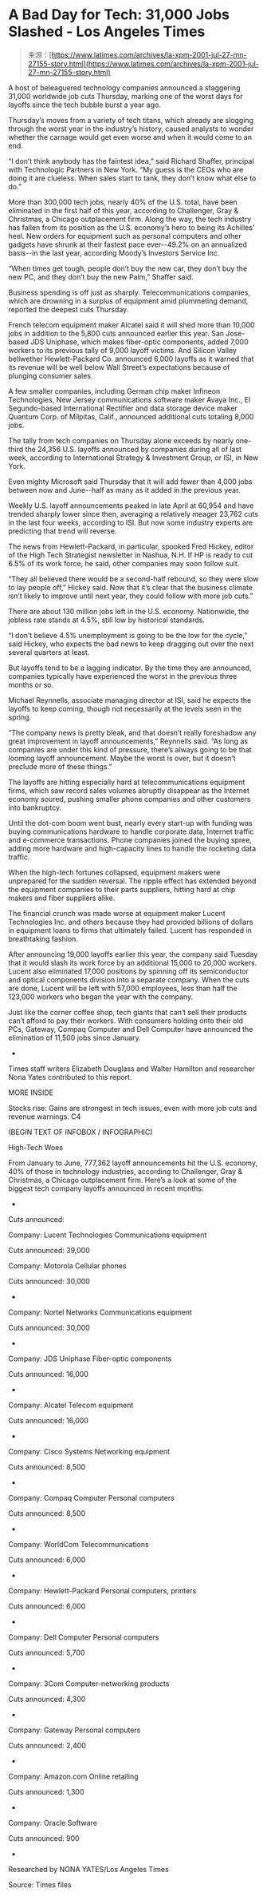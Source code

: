 <!--yml
category: 未分类
date: 2024-05-27 15:23:32
-->

# A Bad Day for Tech: 31,000 Jobs Slashed - Los Angeles Times

> 来源：[https://www.latimes.com/archives/la-xpm-2001-jul-27-mn-27155-story.html](https://www.latimes.com/archives/la-xpm-2001-jul-27-mn-27155-story.html)

A host of beleaguered technology companies announced a staggering 31,000 worldwide job cuts Thursday, marking one of the worst days for layoffs since the tech bubble burst a year ago.

Thursday’s moves from a variety of tech titans, which already are slogging through the worst year in the industry’s history, caused analysts to wonder whether the carnage would get even worse and when it would come to an end.

“I don’t think anybody has the faintest idea,” said Richard Shaffer, principal with Technologic Partners in New York. “My guess is the CEOs who are doing it are clueless. When sales start to tank, they don’t know what else to do.”

More than 300,000 tech jobs, nearly 40% of the U.S. total, have been eliminated in the first half of this year, according to Challenger, Gray & Christmas, a Chicago outplacement firm. Along the way, the tech industry has fallen from its position as the U.S. economy’s hero to being its Achilles’ heel. New orders for equipment such as personal computers and other gadgets have shrunk at their fastest pace ever--49.2% on an annualized basis--in the last year, according Moody’s Investors Service Inc.

“When times get tough, people don’t buy the new car, they don’t buy the new PC, and they don’t buy the new Palm,” Shaffer said.

Business spending is off just as sharply. Telecommunications companies, which are drowning in a surplus of equipment amid plummeting demand, reported the deepest cuts Thursday.

French telecom equipment maker Alcatel said it will shed more than 10,000 jobs in addition to the 5,800 cuts announced earlier this year. San Jose-based JDS Uniphase, which makes fiber-optic components, added 7,000 workers to its previous tally of 9,000 layoff victims. And Silicon Valley bellwether Hewlett-Packard Co. announced 6,000 layoffs as it warned that its revenue will be well below Wall Street’s expectations because of plunging consumer sales.

A few smaller companies, including German chip maker Infineon Technologies, New Jersey communications software maker Avaya Inc., El Segundo-based International Rectifier and data storage device maker Quantum Corp. of Milpitas, Calif., announced additional cuts totaling 8,000 jobs.

The tally from tech companies on Thursday alone exceeds by nearly one-third the 24,356 U.S. layoffs announced by companies during all of last week, according to International Strategy & Investment Group, or ISI, in New York.

Even mighty Microsoft said Thursday that it will add fewer than 4,000 jobs between now and June--half as many as it added in the previous year.

Weekly U.S. layoff announcements peaked in late April at 60,954 and have trended sharply lower since then, averaging a relatively meager 23,762 cuts in the last four weeks, according to ISI. But now some industry experts are predicting that trend will reverse.

The news from Hewlett-Packard, in particular, spooked Fred Hickey, editor of the High Tech Strategist newsletter in Nashua, N.H. If HP is ready to cut 6.5% of its work force, he said, other companies may soon follow suit.

“They all believed there would be a second-half rebound, so they were slow to lay people off,” Hickey said. Now that it’s clear that the business climate isn’t likely to improve until next year, they could follow with more job cuts.”

There are about 130 million jobs left in the U.S. economy. Nationwide, the jobless rate stands at 4.5%, still low by historical standards.

“I don’t believe 4.5% unemployment is going to be the low for the cycle,” said Hickey, who expects the bad news to keep dragging out over the next several quarters at least.

But layoffs tend to be a lagging indicator. By the time they are announced, companies typically have experienced the worst in the previous three months or so.

Michael Reynnells, associate managing director at ISI, said he expects the layoffs to keep coming, though not necessarily at the levels seen in the spring.

“The company news is pretty bleak, and that doesn’t really foreshadow any great improvement in layoff announcements,” Reynnells said. “As long as companies are under this kind of pressure, there’s always going to be that looming layoff announcement. Maybe the worst is over, but it doesn’t preclude more of these things.”

The layoffs are hitting especially hard at telecommunications equipment firms, which saw record sales volumes abruptly disappear as the Internet economy soured, pushing smaller phone companies and other customers into bankruptcy.

Until the dot-com boom went bust, nearly every start-up with funding was buying communications hardware to handle corporate data, Internet traffic and e-commerce transactions. Phone companies joined the buying spree, adding more hardware and high-capacity lines to handle the rocketing data traffic.

When the high-tech fortunes collapsed, equipment makers were unprepared for the sudden reversal. The ripple effect has extended beyond the equipment companies to their parts suppliers, hitting hard at chip makers and fiber suppliers alike.

The financial crunch was made worse at equipment maker Lucent Technologies Inc. and others because they had provided billions of dollars in equipment loans to firms that ultimately failed. Lucent has responded in breathtaking fashion.

After announcing 19,000 layoffs earlier this year, the company said Tuesday that it would slash its work force by an additional 15,000 to 20,000 workers. Lucent also eliminated 17,000 positions by spinning off its semiconductor and optical components division into a separate company. When the cuts are done, Lucent will be left with 57,000 employees, less than half the 123,000 workers who began the year with the company.

Just like the corner coffee shop, tech giants that can’t sell their products can’t afford to pay their workers. With consumers holding onto their old PCs, Gateway, Compaq Computer and Dell Computer have announced the elimination of 11,500 jobs since January.

*

Times staff writers Elizabeth Douglass and Walter Hamilton and researcher Nona Yates contributed to this report.

MORE INSIDE

Stocks rise: Gains are strongest in tech issues, even with more job cuts and revenue warnings. C4

(BEGIN TEXT OF INFOBOX / INFOGRAPHIC)

High-Tech Woes

From January to June, 777,362 layoff announcements hit the U.S. economy, 40% of those in technology industries, according to Challenger, Gray & Christmas, a Chicago outplacement firm. Here’s a look at some of the biggest tech company layoffs announced in recent months:

*

Cuts announced:

Company: Lucent Technologies Communications equipment

Cuts announced: 39,000

Company: Motorola Cellular phones

Cuts announced: 30,000

*

Company: Nortel Networks Communications equipment

Cuts announced: 30,000

*

Company: JDS Uniphase Fiber-optic components

Cuts announced: 16,000

*

Company: Alcatel Telecom equipment

Cuts announced: 16,000

*

Company: Cisco Systems Networking equipment

Cuts announced: 8,500

*

Company: Compaq Computer Personal computers

Cuts announced: 8,500

*

Company: WorldCom Telecommunications

Cuts announced: 6,000

*

Company: Hewlett-Packard Personal computers, printers

Cuts announced: 6,000

*

Company: Dell Computer Personal computers

Cuts announced: 5,700

*

Company: 3Com Computer-networking products

Cuts announced: 4,300

*

Company: Gateway Personal computers

Cuts announced: 2,400

*

Company: Amazon.com Online retailing

Cuts announced: 1,300

*

Company: Oracle Software

Cuts announced: 900

*

Researched by NONA YATES/Los Angeles Times

Source: Times files